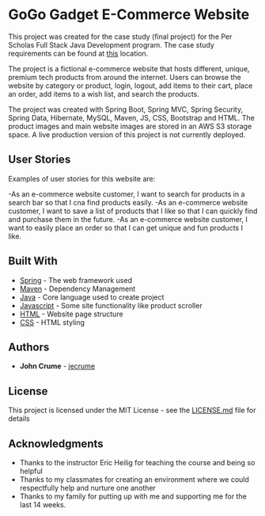 # GoGo Gadget E-Commerce Website

This project was created for the case study (final project) for the Per Scholas Full Stack Java Development program. 
The case study requirements can be found at [this](https://github.com/jecrume/ecommerce-casestudy/blob/master/14-Weeks%20Java%20Developer%20-%20Case%20Study.pdf) location.

The project is a fictional e-commerce website that hosts different, unique, premium tech products
from around the internet. Users can browse the website by category or product, login, logout, add items to their cart, place an order, add items
to a wish list, and search the products.

The project was created with Spring Boot, Spring MVC, Spring Security, Spring Data, Hibernate, MySQL, Maven, JS, CSS, Bootstrap
and HTML. The product images and main website images are stored in an AWS S3 storage space. A live production version of
this project is not currently deployed.

## User Stories

Examples of user stories for this website are: 

-As an e-commerce website customer, I want to search for products in a search bar so that I cna find products easily.
-As an e-commerce website customer, I want to save a list of products that I like so that I can quickly find and purchase them in the future.
-As an e-commerce website customer, I want to easily place an order so that I can get unique and fun products I like.

## Built With

* [Spring](https://spring.io/) - The web framework used
* [Maven](https://maven.apache.org/) - Dependency Management
* [Java](https://docs.oracle.com/en/java/) - Core language used to create project
* [Javascript](https://developer.mozilla.org/en-US/docs/Web/JavaScript) - Some site functionality like product scroller
* [HTML](https://developer.mozilla.org/en-US/docs/Web/HTML) - Website page structure
* [CSS](https://developer.mozilla.org/en-US/docs/Web/CSS) - HTML styling


## Authors

* **John Crume** - [jecrume](https://github.com/jecrume)


## License

This project is licensed under the MIT License - see the [LICENSE.md](LICENSE.md) file for details

## Acknowledgments

* Thanks to the instructor Eric Heilig for teaching the course and being so helpful
* Thanks to my classmates for creating an environment where we could respectfully help and nurture one another
* Thanks to my family for putting up with me and supporting me for the last 14 weeks.

